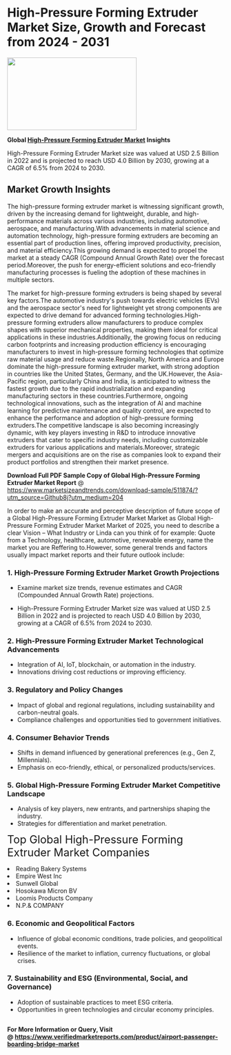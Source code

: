 <H1>High-Pressure Forming Extruder Market Size, Growth and Forecast from 2024 - 2031</H1><img class="aligncenter size-medium wp-image-584254" src="https://thirdeyenews.in/wp-content/uploads/2024/09/Global-Market-Research-300x168.jpeg" alt="" width="300" height="168" /><p><strong>Global&nbsp;<a href="https://www.marketsizeandtrends.com/download-sample/511874/?utm_source=Github8j?utm_medium=204">High-Pressure Forming Extruder Market</a> Insights</strong></p><p>High-Pressure Forming Extruder Market size was valued at USD 2.5 Billion in 2022 and is projected to reach USD 4.0 Billion by 2030, growing at a CAGR of 6.5% from 2024 to 2030.</p><p><h2>Market Growth Insights</h2> <p>The high-pressure forming extruder market is witnessing significant growth, driven by the increasing demand for lightweight, durable, and high-performance materials across various industries, including automotive, aerospace, and manufacturing.With advancements in material science and automation technology, high-pressure forming extruders are becoming an essential part of production lines, offering improved productivity, precision, and material efficiency.This growing demand is expected to propel the market at a steady CAGR (Compound Annual Growth Rate) over the forecast period.Moreover, the push for energy-efficient solutions and eco-friendly manufacturing processes is fueling the adoption of these machines in multiple sectors.</p> <p>The market for high-pressure forming extruders is being shaped by several key factors.The automotive industry's push towards electric vehicles (EVs) and the aerospace sector's need for lightweight yet strong components are expected to drive demand for advanced forming technologies.High-pressure forming extruders allow manufacturers to produce complex shapes with superior mechanical properties, making them ideal for critical applications in these industries.Additionally, the growing focus on reducing carbon footprints and increasing production efficiency is encouraging manufacturers to invest in high-pressure forming technologies that optimize raw material usage and reduce waste.Regionally, North America and Europe dominate the high-pressure forming extruder market, with strong adoption in countries like the United States, Germany, and the UK.However, the Asia-Pacific region, particularly China and India, is anticipated to witness the fastest growth due to the rapid industrialization and expanding manufacturing sectors in these countries.Furthermore, ongoing technological innovations, such as the integration of AI and machine learning for predictive maintenance and quality control, are expected to enhance the performance and adoption of high-pressure forming extruders.The competitive landscape is also becoming increasingly dynamic, with key players investing in R&D to introduce innovative extruders that cater to specific industry needs, including customizable extruders for various applications and materials.Moreover, strategic mergers and acquisitions are on the rise as companies look to expand their product portfolios and strengthen their market presence.</p> <p><span class=""><strong>Download Full PDF Sample Copy of Global High-Pressure Forming Extruder Market Report</strong> @ <a href="https://www.marketsizeandtrends.com/download-sample/511874/?utm_source=Github8j?utm_medium=204" target="_blank">https://www.marketsizeandtrends.com/download-sample/511874/?utm_source=Github8j?utm_medium=204</a></span></p><p>In order to make an accurate and perceptive description of future scope of a Global&nbsp;High-Pressure Forming Extruder Market Market as Global&nbsp;High-Pressure Forming Extruder Market Market of 2025, you need to describe a clear Vision &ndash; What Industry or Linda can you think of for example: Quote from a Technology, healthcare, automotive, renewable energy, name the market you are Reffering to.However, some general trends and factors usually impact market reports and their future outlook include:</p><h3>1.&nbsp;<strong>High-Pressure Forming Extruder Market Growth Projections</strong></h3><ul><li>Examine market size trends, revenue estimates and CAGR (Compounded Annual Growth Rate) projections.</li><li><p>High-Pressure Forming Extruder Market size was valued at USD 2.5 Billion in 2022 and is projected to reach USD 4.0 Billion by 2030, growing at a CAGR of 6.5% from 2024 to 2030.</p></li></ul><h3>2.&nbsp;<strong>High-Pressure Forming Extruder Market Technological Advancements</strong></h3><ul><li>Integration of AI, IoT, blockchain, or automation in the industry.</li><li>Innovations driving cost reductions or improving efficiency.</li></ul><h3>3.&nbsp;<strong>Regulatory and Policy Changes</strong></h3><ul><li>Impact of global and regional regulations, including sustainability and carbon-neutral goals.</li><li>Compliance challenges and opportunities tied to government initiatives.</li></ul><h3>4.&nbsp;<strong>Consumer Behavior Trends</strong></h3><ul><li>Shifts in demand influenced by generational preferences (e.g., Gen Z, Millennials).</li><li>Emphasis on eco-friendly, ethical, or personalized products/services.</li></ul><h3>5.&nbsp;<strong>Global High-Pressure Forming Extruder Market Competitive Landscape</strong></h3><ul><li>Analysis of key players, new entrants, and partnerships shaping the industry.</li><li>Strategies for differentiation and market penetration.</li></ul><p data-pm-slice="1 1 []"><span style="color: inherit; font-family: inherit; font-size: 25px;">Top Global High-Pressure Forming Extruder Market Companies</span></p><div class="" data-test-id=""><p><li>Reading Bakery Systems</li><li> Empire West Inc</li><li> Sunwell Global</li><li> Hosokawa Micron BV</li><li> Loomis Products Company</li><li> N.P.& COMPANY</li></p></div><h3>6.&nbsp;<strong>Economic and Geopolitical Factors</strong></h3><ul><li>Influence of global economic conditions, trade policies, and geopolitical events.</li><li>Resilience of the market to inflation, currency fluctuations, or global crises.</li></ul><h3>7.&nbsp;<strong>Sustainability and ESG (Environmental, Social, and Governance)</strong></h3><ul><li>Adoption of sustainable practices to meet ESG criteria.</li><li>Opportunities in green technologies and circular economy principles.</li></ul><h2><strong style="font-size: 14px;">For More Information or Query, Visit @&nbsp;</strong><a style="background-color: #ffffff; font-size: 14px;" href="https://www.marketsizeandtrends.com/report/high-pressure-forming-extruder-market/" target="_blank">https://www.verifiedmarketreports.com/product/airport-passenger-boarding-bridge-market</a></h2>